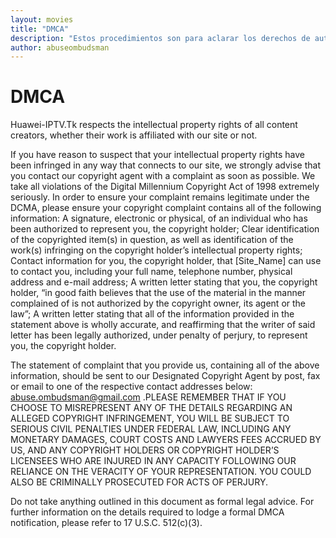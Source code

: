 ```yaml
---
layout: movies
title: "DMCA"
description: "Estos procedimientos son para aclarar los derechos de autor establecidos en el DMCA y salvaguardar la democracia en todo momento, democracia es sinónimo de evolución."
author: abuseombudsman
---
```

# DMCA

Huawei-IPTV.Tk respects the intellectual property rights of all content creators, whether their work is affiliated with our site or not.

If you have reason to suspect that your intellectual property rights have been infringed in any way that connects to our site, we strongly advise that you contact our copyright agent with a complaint as soon as possible. We take all violations of the Digital Millennium Copyright Act of 1998 extremely seriously. In order to ensure your complaint remains legitimate under the DCMA, please ensure your copyright complaint contains all of the following information:
A signature, electronic or physical, of an individual who has been authorized to represent you, the copyright holder;
Clear identification of the copyrighted item(s) in question, as well as identification of the work(s) infringing on the copyright holder’s intellectual property rights;
Contact information for you, the copyright holder, that [Site_Name] can use to contact you, including your full name, telephone number, physical address and e-mail address;
A written letter stating that you, the copyright holder, “in good faith believes that the use of the material in the manner complained of is not authorized by the copyright owner, its agent or the law”;
A written letter stating that all of the information provided in the statement above is wholly accurate, and reaffirming that the writer of said letter has been legally authorized, under penalty of perjury, to represent you, the copyright holder.

The statement of complaint that you provide us, containing all of the above information, should be sent to our Designated Copyright Agent by post, fax or email to one of the respective contact addresses below:
abuse.ombudsman@gmail.com .PLEASE REMEMBER THAT IF YOU CHOOSE TO MISREPRESENT ANY OF THE DETAILS REGARDING AN ALLEGED COPYRIGHT INFRINGEMENT, YOU WILL BE SUBJECT TO SERIOUS CIVIL PENALTIES UNDER FEDERAL LAW, INCLUDING ANY MONETARY DAMAGES, COURT COSTS AND LAWYERS FEES ACCRUED BY US, AND ANY COPYRIGHT HOLDERS OR COPYRIGHT HOLDER’S LICENSEES WHO ARE INJURED IN ANY CAPACITY FOLLOWING OUR RELIANCE ON THE VERACITY OF YOUR REPRESENTATION. YOU COULD ALSO BE CRIMINALLY PROSECUTED FOR ACTS OF PERJURY.

Do not take anything outlined in this document as formal legal advice. For further information on the details required to lodge a formal DMCA notification, please refer to 17 U.S.C. 512(c)(3).